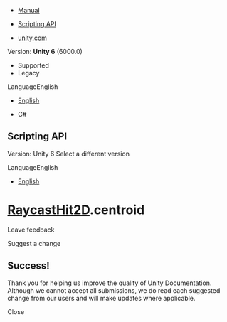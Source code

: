 [ ]()

  * [Manual](../Manual/index.html)
  * [Scripting API](../ScriptReference/index.html)

  * [unity.com](https://unity.com/)

Version: **Unity 6** (6000.0)

  * Supported
  * Legacy

LanguageEnglish

  * [English]()

  * C#

[ ](https://docs.unity3d.com)

## Scripting API

Version: Unity 6 Select a different version

LanguageEnglish

  * [English]()

#  [RaycastHit2D](RaycastHit2D.html).centroid

Leave feedback

Suggest a change

## Success!

Thank you for helping us improve the quality of Unity Documentation. Although
we cannot accept all submissions, we do read each suggested change from our
users and will make updates where applicable.

Close

## Submission failed

For some reason your suggested change could not be submitted. Please <a>try
again</a> in a few minutes. And thank you for taking the time to help us
improve the quality of Unity Documentation.

Close

Your name Your email Suggestion* Submit suggestion

Cancel

[ ]()

public [Vector2](Vector2.html) centroid;

### Description

The world space centroid (center) of the physics query shape when it
intersects.

When the [RaycastHit2D](RaycastHit2D.html) result is returned from a linecast
or raycast query, the `centroid` is identical to the returned
[point](RaycastHit2D-point.html) property because a line or ray uses a very
small point with no area, so its position is the same as the position it
intersects a [Collider2D](Collider2D.html).  
  
However, when using other physics queries that cast shapes that do have an
area such as circles, capsules or boxes, the `centroid` is the center of the
respective shape used when it is in contact with the returned
[point](RaycastHit2D-point.html). For example, a circle will always have its
`centroid` be its radius away from the returned
[point](RaycastHit2D-point.html).  
  
The `centroid` helps identify the position the shape would be at for it to
come into contact at the returned
[RaycastHit2D.point](RaycastHit2D-point.html).  
  
Additional resources: [RaycastHit2D.point](RaycastHit2D-point.html).

    
    
    using UnityEngine;  
      
    public class Example : [MonoBehaviour](MonoBehaviour.html)
    {
        // A stationary planet
        public [Transform](Transform.html) planet;  
      
        // A satellite moving around the planet
        public [Transform](Transform.html) satellite;  
      
        void [Update](PlayerLoop.Update.html)()
        {
            // Cast a circle with a radius of 10 in from the satellite position to the planet position.
            [RaycastHit2D](RaycastHit2D.html) hit = [Physics2D.CircleCast](Physics2D.CircleCast.html)(satellite.position, 10.0f, planet.position);  
      
            // If something was hit, draw a line from the planet to the position the satellite would be if it were to hit the planet.
            if (hit)
                [Debug.DrawLine](Debug.DrawLine.html)(planet.position, hit.centroid, [Color.yellow](Color-yellow.html));
        }
    }

Additional resources: [RaycastHit2D.point](RaycastHit2D-point.html).

Is something described here not working as you expect it to? It might be a
**Known Issue**. Please check with the Issue Tracker at
[issuetracker.unity3d.com](https://issuetracker.unity3d.com).

Copyright ©2005-2025 Unity Technologies. All rights reserved. Built from:
6000.0.36f1 (02b661dc617c). Built on: 2025-01-14.

[Tutorials](https://unity3d.com/learn) [Community
Answers](https://answers.unity3d.com) [Knowledge
Base](https://support.unity3d.com/hc/en-us)
[Forums](https://forum.unity3d.com) [Asset Store](https://unity3d.com/asset-
store) [Terms of use](https://docs.unity3d.com/Manual/TermsOfUse.html)
[Legal](https://unity.com/legal) [Privacy
Policy](https://unity.com/legal/privacy-policy)
[Cookies](https://unity.com/legal/cookie-policy) [Do Not Sell or Share My
Personal Information](https://unity.com/legal/do-not-sell-my-personal-
information)

[Your Privacy Choices (Cookie Settings)](javascript:void\(0\);)

